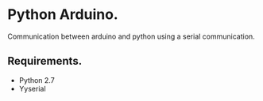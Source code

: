 # Python Arduino. #

Communication between arduino and python using a serial communication.

## Requirements. ##
* Python 2.7
* Yyserial
